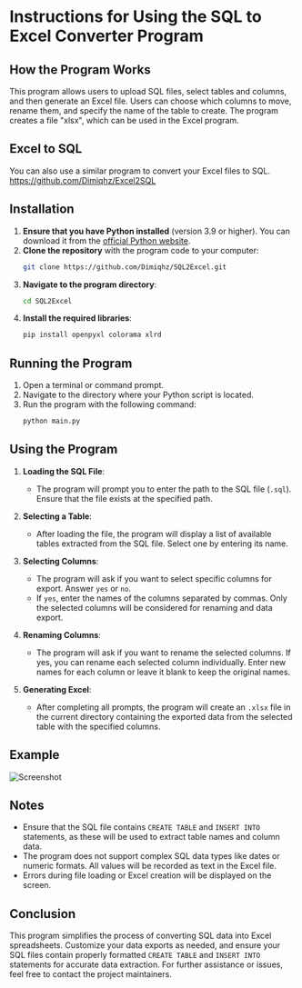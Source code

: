 # Instructions for Using the SQL to Excel Converter Program

## How the Program Works

This program allows users to upload SQL files, select tables and columns, and then generate an Excel file. Users can choose which columns to move, rename them, and specify the name of the table to create. The program creates a file "xlsx", which can be used in the Excel program.

## Excel to SQL

You can also use a similar program to convert your Excel files to SQL.
https://github.com/Dimiqhz/Excel2SQL

## Installation

1. **Ensure that you have Python installed** (version 3.9 or higher). You can download it from the [official Python website](https://www.python.org/downloads/).
2. **Clone the repository** with the program code to your computer:
    ```bash
    git clone https://github.com/Dimiqhz/SQL2Excel.git
    ```
3. **Navigate to the program directory**:
    ```bash
    cd SQL2Excel
    ```
4. **Install the required libraries**:
    ```bash
    pip install openpyxl colorama xlrd
    ```

## Running the Program

1. Open a terminal or command prompt.
2. Navigate to the directory where your Python script is located.
3. Run the program with the following command:
    ```bash
    python main.py
    ```

## Using the Program

1. **Loading the SQL File**:
    - The program will prompt you to enter the path to the SQL file (`.sql`). Ensure that the file exists at the specified path.

2. **Selecting a Table**:
    - After loading the file, the program will display a list of available tables extracted from the SQL file. Select one by entering its name.

3. **Selecting Columns**:
    - The program will ask if you want to select specific columns for export. Answer `yes` or `no`.
    - If `yes`, enter the names of the columns separated by commas. Only the selected columns will be considered for renaming and data export.

4. **Renaming Columns**:
    - The program will ask if you want to rename the selected columns. If yes, you can rename each selected column individually. Enter new names for each column or leave it blank to keep the original names.

5. **Generating Excel**:
    - After completing all prompts, the program will create an `.xlsx` file in the current directory containing the exported data from the selected table with the specified columns.

## Example

![Screenshot](screenshots/image.png)

## Notes

- Ensure that the SQL file contains `CREATE TABLE` and `INSERT INTO` statements, as these will be used to extract table names and column data.
- The program does not support complex SQL data types like dates or numeric formats. All values will be recorded as text in the Excel file.
- Errors during file loading or Excel creation will be displayed on the screen.

## Conclusion

This program simplifies the process of converting SQL data into Excel spreadsheets. Customize your data exports as needed, and ensure your SQL files contain properly formatted `CREATE TABLE` and `INSERT INTO` statements for accurate data extraction. For further assistance or issues, feel free to contact the project maintainers.
